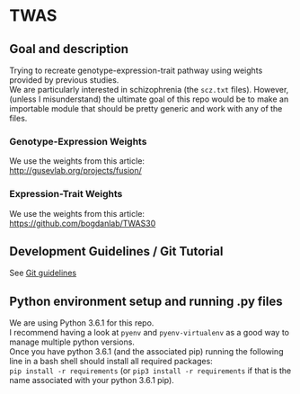 # TWAS
## Goal and description
Trying to recreate genotype-expression-trait pathway using weights provided by
previous studies.  
We are particularly interested in schizophrenia (the ``scz.txt`` files). However,
(unless I misunderstand) the ultimate goal of this repo would be to make an 
importable module that should be pretty generic and work with any of the files.

### Genotype-Expression Weights
We use the weights from this article:  
http://gusevlab.org/projects/fusion/

### Expression-Trait Weights
We use the weights from this article:  
https://github.com/bogdanlab/TWAS30

## Development Guidelines / Git Tutorial
See [Git guidelines](documentation/GIT_GUIDELINES.md)

## Python environment setup and running .py files
We are using Python 3.6.1 for this repo.  
I recommend having a look at ``pyenv`` and ``pyenv-virtualenv`` as a good way to
manage multiple python versions.  
Once you have python 3.6.1 (and the associated pip) running the following line
in a bash shell should install all required packages:  
``pip install -r requirements`` (or `pip3 install -r requirements` if that is the
name associated with your python 3.6.1 pip).